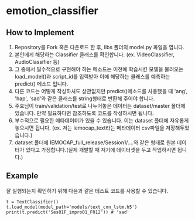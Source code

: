 # emotion_classifier

## How to Implement
1. Repository를 Fork 혹은 다운로드 한 후, libs 폴더의 model.py 파일을 엽니다.
2. 본인에게 해당하는 Classifier 클래스를 확인합니다. (ex. VideoClassifier, AudioClassifier 등)
3. 그 중에서 필수적으로 구현해야 하는 메소드는 이전에 학습시킨 모델을 불러오는 load_model()과 script_id를 입력받아 이에 해당하는 클래스를 예측하는 predict() 메소드 입니다.
4. 다른 코드는 어떻게 작성하셔도 상관없지만 predict()메소드를 사용했을 때 'ang', 'hap', 'sad'와 같은 클래스를 string형태로 반환해 주어야 합니다.
5. 주호님이 train/validation/test로 나누어놓은 데이터는 dataset/master 폴더에 있습니다. 만약 필요하다면 참조하도록 코드를 작성하시면 됩니다.
6. 부수적으로 필요한 메타데이터가 있을 수 있습니다. 이는 dataset 폴더에 자유롭게 놓으시면 됩니다. (ex. 저는 iemocap_text라는 메타데이터 csv파일을 저장해두었습니다.)
7. dataset 폴더에 IEMOCAP_full_release/Session1/....와 같은 형태로 원본 데이터가 있다고 가정합니다.(실제 개발할 때 저기에 데이터셋을 두고 작업하시면 됩니다.)

## Example
잘 실행되는지 확인하기 위해 다음과 같은 테스트 코드를 사용할 수 있습니다.
```
t = TextClassifier()
t.load_model(model_path='models/text_cnn_lstm.h5')
print(t.predict('Ses01F_impro01_F012')) # 'sad'
```
